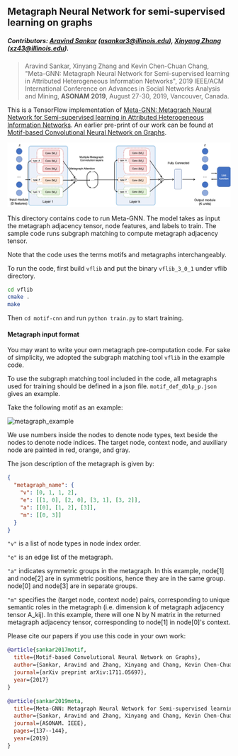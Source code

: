 ## Metagraph Neural Network for semi-supervised learning on graphs

##### Contributors: [Aravind Sankar](http://asankar3.web.engr.illinois.edu/) (asankar3@illinois.edu),  [Xinyang Zhang](https://github.com/xinyangz) (xz43@illinois.edu).

> Aravind Sankar, Xinyang Zhang and Kevin Chen-Chuan Chang, "Meta-GNN: Metagraph Neural Network for Semi-supervised
learning in Attributed Heterogeneous Information Networks", 2019 IEEE/ACM International Conference on Advances in Social Networks Analysis and Mining, <b>ASONAM 2019</b>, August 27-30, 2019, Vancouver, Canada.

This is a TensorFlow implementation of [Meta-GNN: Metagraph Neural Network for Semi-supervised
learning in Attributed Heterogeneous Information Networks](http://asankar3.web.engr.illinois.edu/files/Meta-GNN-ASONAM2019.pdf). An earlier pre-print of our work can be found at [Motif-based Convolutional Neural Network on Graphs](https://arxiv.org/pdf/1711.05697.pdf).

![Meta-GNN: MetaGraph Neural Network](arch.png)

This directory contains code to run Meta-GNN. The model takes as input the metagraph adjacency tensor, node features, and labels to train. The sample code runs subgraph matching to compute metagraph adjacency tensor.

Note that the code uses the terms motifs and metagraphs interchangeably.

To run the code, first build `vflib` and put the binary `vflib_3_0_1` under vflib directory.

```bash
cd vflib
cmake .
make
```


Then `cd motif-cnn` and run `python train.py` to start training.


#### Metagraph input format
You may want to write your own metagraph pre-computation code. For sake of simplicity, we adopted the subgraph matching tool `vflib` in the example code.

To use the subgraph matching tool included in the code, all metagraphs used for training should be defined in a json file. `motif_def_dblp_p.json` gives an example.

Take the following motif as an example:

![metagraph_example](img/example.png)

We use numbers inside the nodes to denote node types, text beside the nodes to denote node indices. The target node, context node, and auxiliary node are painted in red, orange, and gray.

The json description of the metagraph is given by:

```json
{
  "metagraph_name": {
    "v": [0, 1, 1, 2],
    "e": [[1, 0], [2, 0], [3, 1], [3, 2]],
    "a": [[0], [1, 2], [3]],
    "m": [[0, 3]]
  }
}
```
`"v"` is a list of node types in node index order.

`"e"` is an edge list of the metagraph.

`"a"` indicates symmetric groups in the metagraph. In this example, node[1] and node[2] are in symmetric positions, hence they are in the same group. node[0] and node[3] are in separate groups.

`"m"` specifies the (target node, context node) pairs, corresponding to unique semantic roles in the metagraph (i.e. dimension k of metagraph adjacency tensor A_kij). In this example, there will one N by N matrix in the returned metagraph adjacency tensor, corresponding to node[1] in node[0]'s context.

Please cite our papers if you use this code in your own work:

```bibtex
@article{sankar2017motif,
  title={Motif-based Convolutional Neural Network on Graphs},
  author={Sankar, Aravind and Zhang, Xinyang and Chang, Kevin Chen-Chuan},
  journal={arXiv preprint arXiv:1711.05697},
  year={2017}
}
```

```bibtex
@article{sankar2019meta,
  title={Meta-GNN: Metagraph Neural Network for Semi-supervised learning in Attributed Heterogeneous Information Networks},
  author={Sankar, Aravind and Zhang, Xinyang and Chang, Kevin Chen-Chuan},
  journal={ASONAM. IEEE},
  pages={137--144},
  year={2019}
}
```
